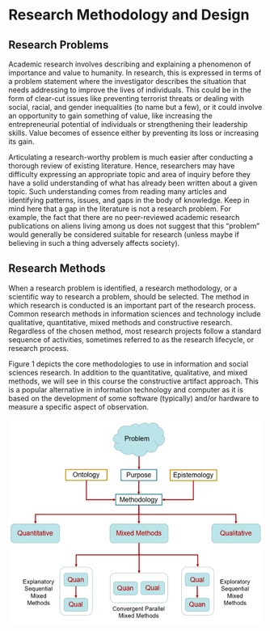 # Research Methodology and Design

## Research Problems

Academic research involves describing and explaining a phenomenon of importance and value to humanity. In research, this is expressed in terms of a problem statement where the investigator describes the situation that needs addressing to improve the lives of individuals. This could be in the form of clear-cut issues like preventing terrorist threats or dealing with social, racial, and gender inequalities (to name but a few), or it could involve an opportunity to gain something of value, like increasing the entrepreneurial potential of individuals or strengthening their leadership skills. Value becomes of essence either by preventing its loss or increasing its gain.

Articulating a research-worthy problem is much easier after conducting a thorough review of existing literature. Hence, researchers may have difficulty expressing an appropriate topic and area of inquiry before they have a solid understanding of what has already been written about a given topic. Such understanding comes from reading many articles and identifying patterns, issues, and gaps in the body of knowledge. Keep in mind here that a gap in the literature is not a research problem. For example, the fact that there are no peer-reviewed academic research publications on aliens living among us does not suggest that this “problem” would generally be considered suitable for research (unless maybe if believing in such a thing adversely affects society).

## Research Methods

When a research problem is identified, a research methodology, or a scientific way to research a problem, should be selected. The method in which research is conducted is an important part of the research process. Common research methods in information sciences and technology include qualitative, quantitative, mixed methods and constructive research. Regardless of the chosen method, most research projects follow a standard sequence of activities, sometimes referred to as the research lifecycle, or research process.

Figure 1 depicts the core methodologies to use in information and social sciences research. In addition to the quantitative, qualitative, and mixed methods, we will see in this course the constructive artifact approach. This is a popular alternative in information technology and computer as it is based on the development of some software (typically) and/or hardware to measure a specific aspect of observation.

![fig1.png](fig1.png)
